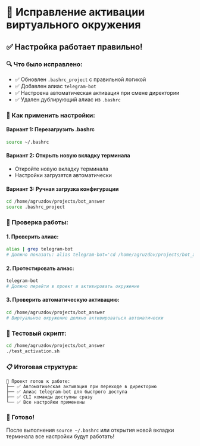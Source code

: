 # 🔧 Исправление активации виртуального окружения

## ✅ Настройка работает правильно!

### 🔍 Что было исправлено:
- ✅ Обновлен `.bashrc_project` с правильной логикой
- ✅ Добавлен алиас `telegram-bot`
- ✅ Настроена автоматическая активация при смене директории
- ✅ Удален дублирующий алиас из `.bashrc`

### 🚀 Как применить настройки:

#### Вариант 1: Перезагрузить .bashrc
```bash
source ~/.bashrc
```

#### Вариант 2: Открыть новую вкладку терминала
- Откройте новую вкладку терминала
- Настройки загрузятся автоматически

#### Вариант 3: Ручная загрузка конфигурации
```bash
cd /home/agruzdov/projects/bot_answer
source .bashrc_project
```

### 🎯 Проверка работы:

#### 1. Проверить алиас:
```bash
alias | grep telegram-bot
# Должно показать: alias telegram-bot='cd /home/agruzdov/projects/bot_answer && source venv/bin/activate && echo "🚀 Telegram Bot проект готов к работе!"'
```

#### 2. Протестировать алиас:
```bash
telegram-bot
# Должно перейти в проект и активировать окружение
```

#### 3. Проверить автоматическую активацию:
```bash
cd /home/agruzdov/projects/bot_answer
# Виртуальное окружение должно активироваться автоматически
```

### 🧪 Тестовый скрипт:
```bash
cd /home/agruzdov/projects/bot_answer
./test_activation.sh
```

### 📋 Итоговая структура:

```
📁 Проект готов к работе:
├── ✅ Автоматическая активация при переходе в директорию
├── ✅ Алиас telegram-bot для быстрого доступа
├── ✅ CLI команды доступны сразу
└── ✅ Все настройки применены
```

### 🎉 Готово!
После выполнения `source ~/.bashrc` или открытия новой вкладки терминала все настройки будут работать!
